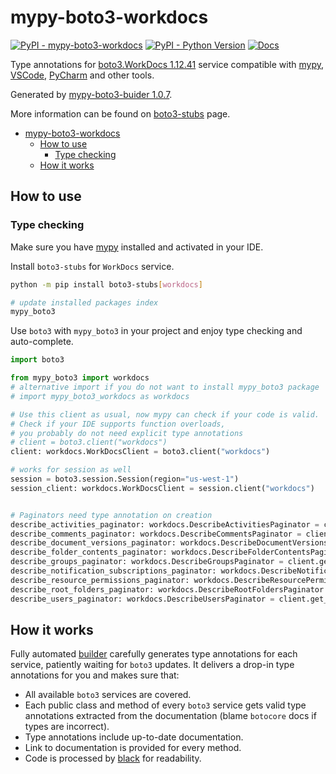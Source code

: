 # mypy-boto3-workdocs

[![PyPI - mypy-boto3-workdocs](https://img.shields.io/pypi/v/mypy-boto3-workdocs.svg?color=blue)](https://pypi.org/project/mypy-boto3-workdocs)
[![PyPI - Python Version](https://img.shields.io/pypi/pyversions/mypy-boto3-workdocs.svg?color=blue)](https://pypi.org/project/mypy-boto3-workdocs)
[![Docs](https://img.shields.io/readthedocs/mypy-boto3-builder.svg?color=blue)](https://mypy-boto3-builder.readthedocs.io/)

Type annotations for
[boto3.WorkDocs 1.12.41](https://boto3.amazonaws.com/v1/documentation/api/1.12.41/reference/services/workdocs.html#WorkDocs) service
compatible with [mypy](https://github.com/python/mypy), [VSCode](https://code.visualstudio.com/),
[PyCharm](https://www.jetbrains.com/pycharm/) and other tools.

Generated by [mypy-boto3-buider 1.0.7](https://github.com/vemel/mypy_boto3_builder).

More information can be found on [boto3-stubs](https://pypi.org/project/boto3-stubs/) page.

- [mypy-boto3-workdocs](#mypy-boto3-workdocs)
  - [How to use](#how-to-use)
    - [Type checking](#type-checking)
  - [How it works](#how-it-works)

## How to use

### Type checking

Make sure you have [mypy](https://github.com/python/mypy) installed and activated in your IDE.

Install `boto3-stubs` for `WorkDocs` service.

```bash
python -m pip install boto3-stubs[workdocs]

# update installed packages index
mypy_boto3
```

Use `boto3` with `mypy_boto3` in your project and enjoy type checking and auto-complete.

```python
import boto3

from mypy_boto3 import workdocs
# alternative import if you do not want to install mypy_boto3 package
# import mypy_boto3_workdocs as workdocs

# Use this client as usual, now mypy can check if your code is valid.
# Check if your IDE supports function overloads,
# you probably do not need explicit type annotations
# client = boto3.client("workdocs")
client: workdocs.WorkDocsClient = boto3.client("workdocs")

# works for session as well
session = boto3.session.Session(region="us-west-1")
session_client: workdocs.WorkDocsClient = session.client("workdocs")


# Paginators need type annotation on creation
describe_activities_paginator: workdocs.DescribeActivitiesPaginator = client.get_paginator("describe_activities")
describe_comments_paginator: workdocs.DescribeCommentsPaginator = client.get_paginator("describe_comments")
describe_document_versions_paginator: workdocs.DescribeDocumentVersionsPaginator = client.get_paginator("describe_document_versions")
describe_folder_contents_paginator: workdocs.DescribeFolderContentsPaginator = client.get_paginator("describe_folder_contents")
describe_groups_paginator: workdocs.DescribeGroupsPaginator = client.get_paginator("describe_groups")
describe_notification_subscriptions_paginator: workdocs.DescribeNotificationSubscriptionsPaginator = client.get_paginator("describe_notification_subscriptions")
describe_resource_permissions_paginator: workdocs.DescribeResourcePermissionsPaginator = client.get_paginator("describe_resource_permissions")
describe_root_folders_paginator: workdocs.DescribeRootFoldersPaginator = client.get_paginator("describe_root_folders")
describe_users_paginator: workdocs.DescribeUsersPaginator = client.get_paginator("describe_users")
```

## How it works

Fully automated [builder](https://github.com/vemel/mypy_boto3_builder) carefully generates
type annotations for each service, patiently waiting for `boto3` updates. It delivers
a drop-in type annotations for you and makes sure that:

- All available `boto3` services are covered.
- Each public class and method of every `boto3` service gets valid type annotations
  extracted from the documentation (blame `botocore` docs if types are incorrect).
- Type annotations include up-to-date documentation.
- Link to documentation is provided for every method.
- Code is processed by [black](https://github.com/psf/black) for readability.